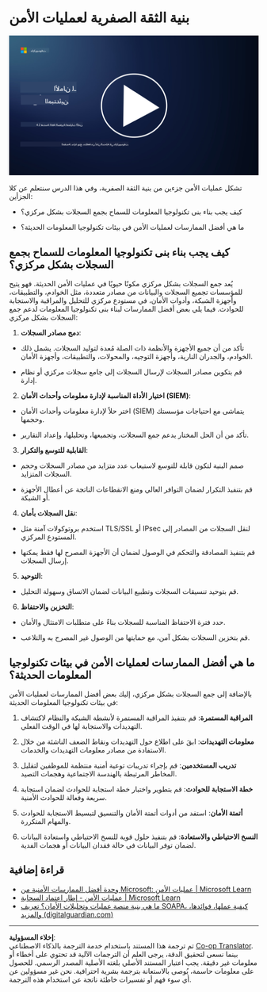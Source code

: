 <!--
CO_OP_TRANSLATOR_METADATA:
{
  "original_hash": "45bbdc114e70936816b0b3e7c40189cf",
  "translation_date": "2025-09-03T21:18:06+00:00",
  "source_file": "4.2 SecOps zero trust architecture.md",
  "language_code": "ar"
}
-->
# بنية الثقة الصفرية لعمليات الأمن

[![شاهد الفيديو](../../translated_images/4-2_placeholder.20e2345a0848364aaf73ddda28f676a3d9980843c51a0050774b268037db079d.ar.png)](https://learn-video.azurefd.net/vod/player?id=8a2c36d9-8117-4576-ad5b-787667d13603)

تشكل عمليات الأمن جزءين من بنية الثقة الصفرية، وفي هذا الدرس سنتعلم عن كلا الجزأين:

- كيف يجب بناء بنى تكنولوجيا المعلومات للسماح بجمع السجلات بشكل مركزي؟

- ما هي أفضل الممارسات لعمليات الأمن في بيئات تكنولوجيا المعلومات الحديثة؟

## كيف يجب بناء بنى تكنولوجيا المعلومات للسماح بجمع السجلات بشكل مركزي؟

يُعد جمع السجلات بشكل مركزي مكونًا حيويًا في عمليات الأمن الحديثة. فهو يتيح للمؤسسات تجميع السجلات والبيانات من مصادر متعددة، مثل الخوادم، والتطبيقات، وأجهزة الشبكة، وأدوات الأمان، في مستودع مركزي للتحليل والمراقبة والاستجابة للحوادث. فيما يلي بعض أفضل الممارسات لبناء بنى تكنولوجيا المعلومات لدعم جمع السجلات بشكل مركزي:

1. **دمج مصادر السجلات**:

- تأكد من أن جميع الأجهزة والأنظمة ذات الصلة مُعدة لتوليد السجلات. يشمل ذلك الخوادم، والجدران النارية، وأجهزة التوجيه، والمحولات، والتطبيقات، وأجهزة الأمان.

- قم بتكوين مصادر السجلات لإرسال السجلات إلى جامع سجلات مركزي أو نظام إدارة.

2. **اختيار الأداة المناسبة لإدارة معلومات وأحداث الأمان (SIEM)**:

- اختر حلاً لإدارة معلومات وأحداث الأمان (SIEM) يتماشى مع احتياجات مؤسستك وحجمها.

- تأكد من أن الحل المختار يدعم جمع السجلات، وتجميعها، وتحليلها، وإعداد التقارير.

3. **القابلية للتوسع والتكرار**:

- صمم البنية لتكون قابلة للتوسع لاستيعاب عدد متزايد من مصادر السجلات وحجم السجلات المتزايد.

- قم بتنفيذ التكرار لضمان التوافر العالي ومنع الانقطاعات الناتجة عن أعطال الأجهزة أو الشبكة.

4. **نقل السجلات بأمان**:

- استخدم بروتوكولات آمنة مثل TLS/SSL أو IPsec لنقل السجلات من المصادر إلى المستودع المركزي.

- قم بتنفيذ المصادقة والتحكم في الوصول لضمان أن الأجهزة المصرح لها فقط يمكنها إرسال السجلات.

5. **التوحيد**:

- قم بتوحيد تنسيقات السجلات وتطبيع البيانات لضمان الاتساق وسهولة التحليل.

6. **التخزين والاحتفاظ**:

- حدد فترة الاحتفاظ المناسبة للسجلات بناءً على متطلبات الامتثال والأمان.

- قم بتخزين السجلات بشكل آمن، مع حمايتها من الوصول غير المصرح به والتلاعب.

## ما هي أفضل الممارسات لعمليات الأمن في بيئات تكنولوجيا المعلومات الحديثة؟

بالإضافة إلى جمع السجلات بشكل مركزي، إليك بعض أفضل الممارسات لعمليات الأمن في بيئات تكنولوجيا المعلومات الحديثة:

1. **المراقبة المستمرة**: قم بتنفيذ المراقبة المستمرة لأنشطة الشبكة والنظام لاكتشاف التهديدات والاستجابة لها في الوقت الفعلي.

2. **معلومات التهديدات**: ابقَ على اطلاع حول التهديدات ونقاط الضعف الناشئة من خلال الاستفادة من مصادر معلومات التهديدات والخدمات.

3. **تدريب المستخدمين**: قم بإجراء تدريبات توعية أمنية منتظمة للموظفين لتقليل المخاطر المرتبطة بالهندسة الاجتماعية وهجمات التصيد.

4. **خطة الاستجابة للحوادث**: قم بتطوير واختبار خطة استجابة للحوادث لضمان استجابة سريعة وفعالة للحوادث الأمنية.

5. **أتمتة الأمان**: استفد من أدوات أتمتة الأمان والتنسيق لتبسيط الاستجابة للحوادث والمهام المتكررة.

6. **النسخ الاحتياطي والاستعادة**: قم بتنفيذ حلول قوية للنسخ الاحتياطي واستعادة البيانات لضمان توفر البيانات في حالة فقدان البيانات أو هجمات الفدية.

## قراءة إضافية

- [وحدة أفضل الممارسات الأمنية من Microsoft: عمليات الأمن | Microsoft Learn](https://learn.microsoft.com/security/operations/security-operations-videos-and-decks?WT.mc_id=academic-96948-sayoung)
- [عمليات الأمن - إطار اعتماد السحابة | Microsoft Learn](https://learn.microsoft.com/azure/cloud-adoption-framework/secure/security-operations?WT.mc_id=academic-96948-sayoung)
- [ما هي بنية منصة عمليات وتحليلات الأمان؟ تعريف SOAPA، كيفية عملها، فوائدها، والمزيد (digitalguardian.com)](https://www.digitalguardian.com/blog/what-security-operations-and-analytics-platform-architecture-definition-soapa-how-it-works#:~:text=All%20in%20all%2C%20security%20operations%20and%20analytics%20platform,become%20more%20efficient%20and%20operative%20with%20your%20security.)

---

**إخلاء المسؤولية**:  
تم ترجمة هذا المستند باستخدام خدمة الترجمة بالذكاء الاصطناعي [Co-op Translator](https://github.com/Azure/co-op-translator). بينما نسعى لتحقيق الدقة، يرجى العلم أن الترجمات الآلية قد تحتوي على أخطاء أو معلومات غير دقيقة. يجب اعتبار المستند الأصلي بلغته الأصلية المصدر الرسمي. للحصول على معلومات حاسمة، يُوصى بالاستعانة بترجمة بشرية احترافية. نحن غير مسؤولين عن أي سوء فهم أو تفسيرات خاطئة ناتجة عن استخدام هذه الترجمة.